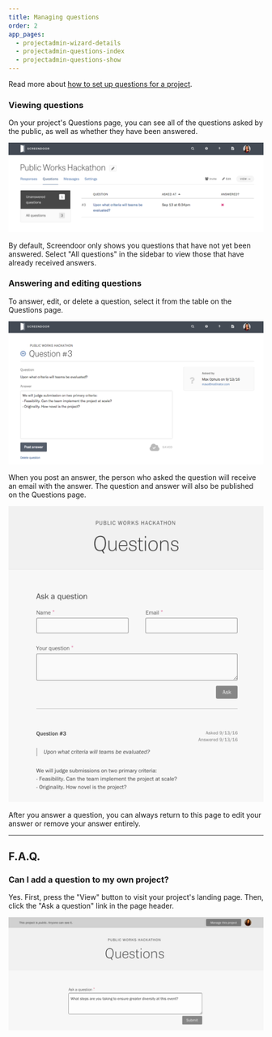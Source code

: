```yaml
---
title: Managing questions
order: 2
app_pages:
  - projectadmin-wizard-details
  - projectadmin-questions-index
  - projectadmin-questions-show
---
```


Read more about [how to set up questions for a project](configuring_the_question_and_answer_section.html).

### Viewing questions

On your project's Questions page, you can see all of the questions asked by the public, as well as whether they have been answered.

![Viewing questions asked for a project.](../images/questions_2.png)

By default, Screendoor only shows you questions that have not yet been answered. Select "All questions" in the sidebar to view those that have already received answers.

### Answering and editing questions

To answer, edit, or delete a question, select it from the table on the Questions page.

![Answering a question.](../images/questions_3.png)

When you post an answer, the person who asked the question will receive an email with the answer. The question and answer will also be published on the Questions page.

![Posting an answer to the Questions page.](../images/questions_4.png)

After you answer a question, you can always return to this page to edit your answer or remove your answer entirely.

---

## F.A.Q.

### Can I add a question to my own project?
Yes. First, press the "View" button to visit your project's landing page. Then, click the "Ask a question" link in the page header.

![Asking a question](../images/questions_5.png)
